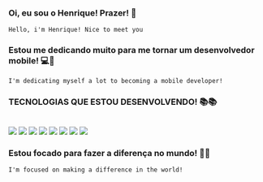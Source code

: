 ### Oi, eu sou o Henrique! Prazer! 👋
    Hello, i'm Henrique! Nice to meet you 
### Estou me dedicando muito para me tornar um desenvolvedor mobile! 💻📱
    I'm dedicating myself a lot to becoming a mobile developer!
    

### TECNOLOGIAS QUE ESTOU DESENVOLVENDO! 📚📚
<div style="display:inline_block"> <br/>
<img src="https://img.shields.io/badge/HTML5-E34F26?style=for-the-badge&logo=html5&logoColor=white">
<img src="https://img.shields.io/badge/CSS-239120?&style=for-the-badge&logo=css3&logoColor=white">
<img src="https://img.shields.io/badge/TypeScript-007ACC?style=for-the-badge&logo=typescript&logoColor=white">
<img src="https://img.shields.io/badge/JavaScript-F7DF1E?style=for-the-badge&logo=javascript&logoColor=black">
<img src="https://img.shields.io/badge/React_Native-20232A?style=for-the-badge&logo=react&logoColor=61DAFB">
<img src="https://img.shields.io/badge/Flutter-02569B?style=for-the-badge&logo=flutter&logoColor=white">
<img src="https://img.shields.io/badge/Dart-0175C2?style=for-the-badge&logo=dart&logoColor=white">
<img src="https://img.shields.io/badge/MySQL-00000F?style=for-the-badge&logo=mysql&logoColor=white">
</div>

### Estou focado para fazer a diferença no mundo! 🙌🏻
    I'm focused on making a difference in the world!
